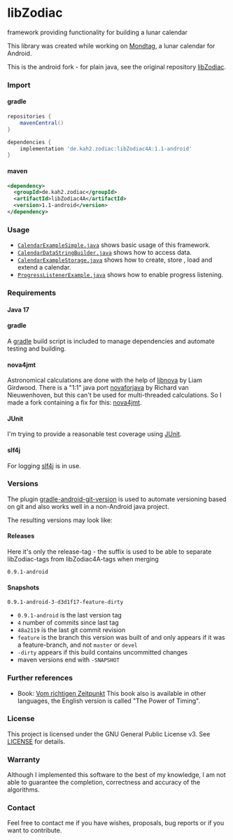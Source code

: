 # libZodiac
framework providing functionality for building a lunar calendar

This library was created while working on [Mondtag](https://github.com/kahles/mondtag), a lunar 
calendar for Android.

This is the android fork - for plain java, see the original repository 
[libZodiac](https://github.com/kahles/libZodiac).

### Import
#### gradle
```groovy
repositories {
    mavenCentral()
}

dependencies {
    implementation 'de.kah2.zodiac:libZodiac4A:1.1-android'
}
```

#### maven
```xml
<dependency>
  <groupId>de.kah2.zodiac</groupId>
  <artifactId>libZodiac4A</artifactId>
  <version>1.1-android</version>
</dependency>
```
### Usage
- [`CalendarExampleSimple.java`](src/test/java/de/kah2/zodiac/libZodiac/example/CalendarExampleSimple.java) shows basic usage of this framework.
- [`CalendarDataStringBuilder.java`](src/test/java/de/kah2/zodiac/libZodiac/example/CalendarDataStringBuilder.java) shows how to access data. 
- [`CalendarExampleStorage.java`](src/test/java/de/kah2/zodiac/libZodiac/example/CalendarExampleStorage.java) shows how to create, store , load and
extend a calendar.
- [`ProgressListenerExample.java`](src/test/java/de/kah2/zodiac/libZodiac/example/ProgressListenerExample.java) shows how to enable progress 
listening.


### Requirements

#### Java 17

#### gradle
A [gradle](https://gradle.org) build script is included to manage dependencies and automate testing and building. 

#### nova4jmt
Astronomical calculations are done with the help of [libnova](http://libnova.sourceforge.net/) by Liam Girdwood.
There is a "1:1" java port [novaforjava](http://novaforjava.sourceforge.net/) by Richard van Nieuwenhoven, but this can't be used for 
multi-threaded calculations.
So I made a fork containing a fix for this: [nova4jmt](https://github.com/kahles/nova4jmt).

#### JUnit
I'm trying to provide a reasonable test coverage using [JUnit](http://junit.org).

#### slf4j
For logging [slf4j](http://www.slf4j.org/) is in use.

### Versions
The plugin [gradle-android-git-version](https://github.com/gladed/gradle-android-git-version) is used to automate versioning based on git 
and also works well in a non-Android java project.

The resulting versions may look like:
#### Releases ####
Here it's only the release-tag - the suffix is used to be able to separate libZodiac-tags from libZodiac4A-tags when merging
```
0.9.1-android
```
#### Snapshots #### 
```
0.9.1-android-3-d3d1f17-feature-dirty
```
* `0.9.1-android` is the last version tag
* `4` number of commits since last tag
* `48a2119` is the last git commit revision
* `feature` is the branch this version was built of and only appears if it was a feature-branch, and not `master` or `devel`
* `-dirty` appears if this build contains uncommitted changes
* maven versions end with `-SNAPSHOT`

### Further references
- Book: [Vom richtigen Zeitpunkt](http://www.paungger-poppe.com/index.php/de/publikationen/unsere-buecher/vom-richtigen-zeitpunkt) This book
also is available in other languages, the English version is called "The Power of Timing".

### License
This project is licensed under the GNU General Public License v3. See [LICENSE](LICENSE) for details.

### Warranty
Although I implemented this software to the best of my knowledge, I am not able to guarantee the completion, correctness and accuracy of the
algorithms.

### Contact
Feel free to contact me if you have wishes, proposals, bug reports or if you want to contribute.